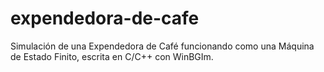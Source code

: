 # expendedora-de-cafe
Simulación de una Expendedora de Café funcionando como una Máquina de Estado Finito, escrita en C/C++ con WinBGIm.
